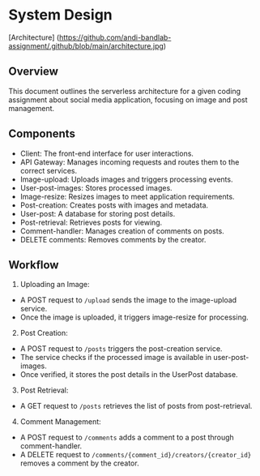 # System Design

[Architecture] (https://github.com/andi-bandlab-assignment/.github/blob/main/architecture.jpg)

## Overview
This document outlines the serverless architecture for a given coding assignment about social media application, 
focusing on image and post management.

## Components
- Client: The front-end interface for user interactions.
- API Gateway: Manages incoming requests and routes them to the correct services.
- Image-upload: Uploads images and triggers processing events.
- User-post-images: Stores processed images.
- Image-resize: Resizes images to meet application requirements.
- Post-creation: Creates posts with images and metadata.
- User-post: A database for storing post details.
- Post-retrieval: Retrieves posts for viewing.
- Comment-handler: Manages creation of comments on posts.
- DELETE comments: Removes comments by the creator.

## Workflow
1. Uploading an Image:
- A POST request to `/upload` sends the image to the image-upload service.
- Once the image is uploaded, it triggers image-resize for processing.

2. Post Creation:
- A POST request to `/posts` triggers the post-creation service.
- The service checks if the processed image is available in user-post-images.
- Once verified, it stores the post details in the UserPost database.

3. Post Retrieval:
- A GET request to `/posts` retrieves the list of posts from post-retrieval.

4. Comment Management:
- A POST request to `/comments` adds a comment to a post through comment-handler.
- A DELETE request to `/comments/{comment_id}/creators/{creator_id}` removes a comment by the creator.